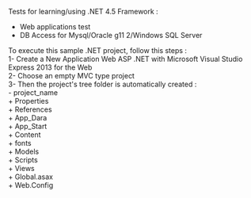Tests for learning/using .NET 4.5 Framework :
 - Web applications test
 - DB Access for Mysql/Oracle g11 2/Windows SQL Server

To execute this sample .NET project, follow this steps :</br>
 1- Create a New Application Web ASP .NET with Microsoft Visual Studio Express 2013 for the Web</br>
 2- Choose an empty MVC type project</br>
 3- Then the project's tree folder is automatically created :</br>
     - project_name</br>
        + Properties<br/>
	+ References<br>
	+ App_Dara<br>
	+ App_Start</br>
	+ Content</br>
	+ fonts</br>
	+ Models</br>
	+ Scripts</br>
	+ Views</br>
	+ Global.asax</br>
	+ Web.Config</br>

